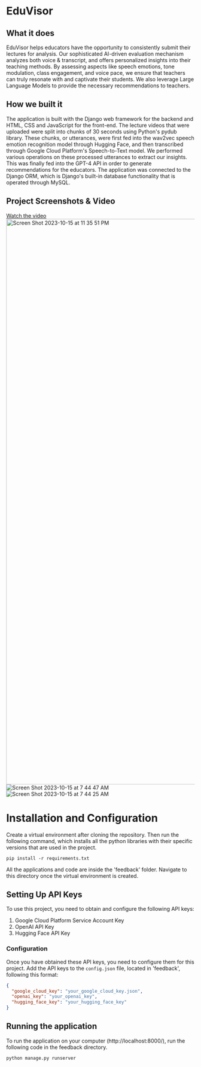 # EduVisor

## What it does
EduVisor helps educators have the opportunity to consistently submit their lectures for analysis. Our sophisticated AI-driven evaluation mechanism analyzes both voice & transcript, and offers personalized insights into their teaching methods. By assessing aspects like speech emotions, tone modulation, class engagement, and voice pace, we ensure that teachers can truly resonate with and captivate their students. We also leverage Large Language Models to provide the necessary recommendations to teachers.

## How we built it
The application is built with the Django web framework for the backend and HTML, CSS and JavaScript for the front-end. The lecture videos that were uploaded were split into chunks of 30 seconds using Python's pydub library. These chunks, or utterances, were first fed into the wav2vec speech emotion recognition model through Hugging Face, and then transcribed through Google Cloud Platform's Speech-to-Text model. We performed various operations on these processed utterances to extract our insights. This was finally fed into the GPT-4 API in order to generate recommendations for the educators. The application was connected to the Django ORM, which is Django's built-in database functionality that is operated through MySQL.

## Project Screenshots & Video
[Watch the video](https://youtu.be/acVxFY_FH6o?si=EZ737nJ70-gSSzw-)
<img width="1512" alt="Screen Shot 2023-10-15 at 11 35 51 PM" src="https://github.com/sid0402/EduVisor/assets/36813259/35fd064a-a74a-4307-ba45-790459bf528d">
![Screen Shot 2023-10-15 at 7 44 47 AM](https://github.com/sid0402/EduVisor/assets/36813259/318e7ae1-90cd-44fd-8ad7-15cf0bcaac7d)
![Screen Shot 2023-10-15 at 7 44 25 AM](https://github.com/sid0402/EduVisor/assets/36813259/fc5658e6-f672-4155-b414-94799dd822ee)

# Installation and Configuration
Create a virtual environment after cloning the repository. Then run the following command, which installs all the python libraries with their specific versions that are used in the project.

```
pip install -r requirements.txt
```

All the applications and code are inside the 'feedback' folder. Navigate to this directory once the virtual environment is created.

## Setting Up API Keys

To use this project, you need to obtain and configure the following API keys:
1. Google Cloud Platform Service Account Key
2. OpenAI API Key
3. Hugging Face API Key

### Configuration

Once you have obtained these API keys, you need to configure them for this project. Add the API keys to the `config.json` file, located in 'feedback', following this format:

```json
{
  "google_cloud_key": "your_google_cloud_key.json",
  "openai_key": "your_openai_key",
  "hugging_face_key": "your_hugging_face_key"
}
```

## Running the application
To run the application on your computer (http://localhost:8000/), run the following code in the feedback directory.
```
python manage.py runserver
```
